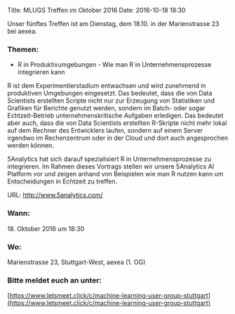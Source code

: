 Title: MLUGS Treffen im Oktober 2016
Date: 2016-10-18 18:30

Unser fünftes Treffen ist am Dienstag, dem 18.10. in der Marienstrasse 23 bei aexea.

### Themen:

- R in Produktivumgebungen - Wie man R in Unternehmensprozesse integrieren kann

R ist dem Experimentierstadium entwachsen und wird zunehmend in produktiven Umgebungen eingesetzt. Das bedeutet, dass die von Data Scientists erstellten Scripte nicht nur zur Erzeugung von Statistiken und Grafiken für Berichte genutzt werden, sondern im Batch- oder sogar Echtzeit-Betrieb unternehmenskritische Aufgaben erledigen. Das bedeutet aber auch, dass die von Data Scientists erstellten R-Skripte nicht mehr lokal auf dem Rechner des Entwicklers laufen, sondern auf einem Server irgendwo im Rechenzentrum oder in der Cloud und dort auch angesprochen werden können. 

5Analytics hat sich darauf spezialisiert R in Unternehmensprozesse zu integrieren. Im Rahmen dieses Vortrags stellen wir unsere 5Analytics AI Platform vor und zeigen anhand von Beispielen wie man R nutzen kann um Entscheidungen in Echtzeit zu treffen. 

URL: http://www.5analytics.com/

### Wann:

<p>18. Oktober 2016 um 18:30</p>  

### Wo:

Marienstrasse 23, Stuttgart-West, aexea (1. OG)

### Bitte meldet euch an unter:
[https://www.letsmeet.click/c/machine-learning-user-group-stuttgart](https://www.letsmeet.click/c/machine-learning-user-group-stuttgart)
